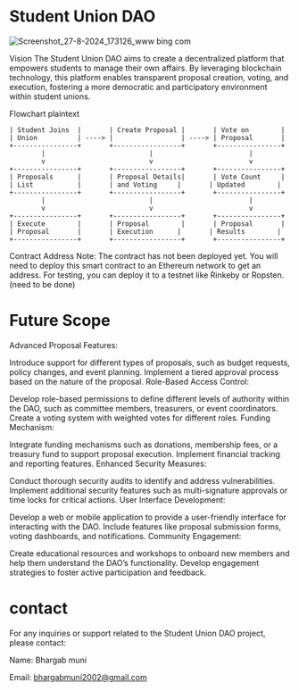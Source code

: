 # Student Union DAO
![Screenshot_27-8-2024_173126_www bing com](https://github.com/user-attachments/assets/f60964df-5037-4e65-9216-d8078f977ca5)

Vision
The Student Union DAO aims to create a decentralized platform that empowers students to manage their own affairs. By leveraging blockchain technology, this platform enables transparent proposal creation, voting, and execution, fostering a more democratic and participatory environment within student unions.

Flowchart
plaintext
```flow +----------------+       +-----------------+       +----------------+
| Student Joins  |       | Create Proposal |       | Vote on        |
| Union          | ----> |                 | ----> | Proposal       |
+----------------+       +-----------------+       +----------------+
        |                          |                        |
        v                          v                        v
+----------------+       +-----------------+       +----------------+
| Proposals      |       | Proposal Details|       | Vote Count     |
| List           |       | and Voting     |       | Updated        |
+----------------+       +-----------------+       +----------------+
        |                          |                        |
        v                          v                        v
+----------------+       +-----------------+       +----------------+
| Execute        |       | Proposal        |       | Proposal       |
| Proposal       |       | Execution      |       | Results        |
+----------------+       +-----------------+       +----------------+
```
Contract Address
Note: The contract has not been deployed yet. You will need to deploy this smart contract to an Ethereum network to get an address. For testing, you can deploy it to a testnet like Rinkeby or Ropsten.(need to be done)

# Future Scope
Advanced Proposal Features:

Introduce support for different types of proposals, such as budget requests, policy changes, and event planning.
Implement a tiered approval process based on the nature of the proposal.
Role-Based Access Control:

Develop role-based permissions to define different levels of authority within the DAO, such as committee members, treasurers, or event coordinators.
Create a voting system with weighted votes for different roles.
Funding Mechanism:

Integrate funding mechanisms such as donations, membership fees, or a treasury fund to support proposal execution.
Implement financial tracking and reporting features.
Enhanced Security Measures:

Conduct thorough security audits to identify and address vulnerabilities.
Implement additional security features such as multi-signature approvals or time locks for critical actions.
User Interface Development:

Develop a web or mobile application to provide a user-friendly interface for interacting with the DAO.
Include features like proposal submission forms, voting dashboards, and notifications.
Community Engagement:

Create educational resources and workshops to onboard new members and help them understand the DAO’s functionality.
Develop engagement strategies to foster active participation and feedback.
# contact
For any inquiries or support related to the Student Union DAO project, please contact:

Name: Bhargab muni

Email:  bhargabmuni2002@gmail.com




